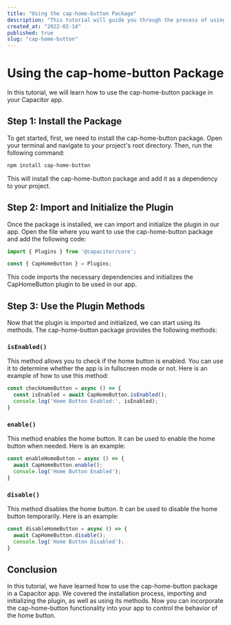 ```yaml
---
title: "Using the cap-home-button Package"
description: "This tutorial will guide you through the process of using the cap-home-button package in your app."
created_at: "2022-02-14"
published: true
slug: "cap-home-button"
---
```


# Using the cap-home-button Package

In this tutorial, we will learn how to use the cap-home-button package in your Capacitor app.

## Step 1: Install the Package

To get started, first, we need to install the cap-home-button package. Open your terminal and navigate to your project's root directory. Then, run the following command:

```bash
npm install cap-home-button
```

This will install the cap-home-button package and add it as a dependency to your project.

## Step 2: Import and Initialize the Plugin

Once the package is installed, we can import and initialize the plugin in our app. Open the file where you want to use the cap-home-button package and add the following code:

```javascript
import { Plugins } from '@capacitor/core';

const { CapHomeButton } = Plugins;
```

This code imports the necessary dependencies and initializes the CapHomeButton plugin to be used in our app.

## Step 3: Use the Plugin Methods

Now that the plugin is imported and initialized, we can start using its methods. The cap-home-button package provides the following methods:

### `isEnabled()`

This method allows you to check if the home button is enabled. You can use it to determine whether the app is in fullscreen mode or not. Here is an example of how to use this method:

```javascript
const checkHomeButton = async () => {
  const isEnabled = await CapHomeButton.isEnabled();
  console.log('Home Button Enabled:', isEnabled);
}
```

### `enable()`

This method enables the home button. It can be used to enable the home button when needed. Here is an example:

```javascript
const enableHomeButton = async () => {
  await CapHomeButton.enable();
  console.log('Home Button Enabled');
}
```

### `disable()`

This method disables the home button. It can be used to disable the home button temporarily. Here is an example:

```javascript
const disableHomeButton = async () => {
  await CapHomeButton.disable();
  console.log('Home Button Disabled');
}
```

## Conclusion

In this tutorial, we have learned how to use the cap-home-button package in a Capacitor app. We covered the installation process, importing and initializing the plugin, as well as using its methods. Now you can incorporate the cap-home-button functionality into your app to control the behavior of the home button.